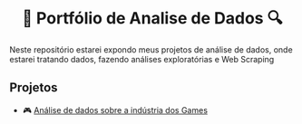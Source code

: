 <h1 align="center">🔎 Portfólio de Analise de Dados 🔍</h1>
Neste repositório estarei expondo meus projetos de análise de dados, onde estarei tratando dados, fazendo análises exploratórias e Web Scraping

## Projetos

- 🎮 [Análise de dados sobre a indústria dos Games](https://github.com/Arthurads-rj/analise-dados-portfolio/blob/main/Análise_de_Review_de_Jogos.ipynb)
